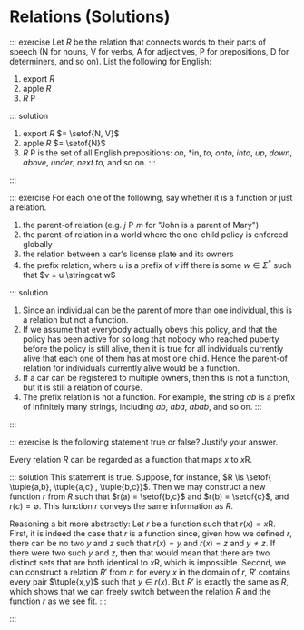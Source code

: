 # Relations (Solutions)

::: exercise
Let $R$ be the relation that connects words to their parts of speech (N for nouns, V for verbs, A for adjectives, P for prepositions, D for determiners, and so on).
List the following for English:

1. export $R$
1. apple $R$
1. $R$ P

::: solution
1. export $R$ $= \setof{N, V}$
1. apple $R$ $= \setof{N}$
1. $R$ P is the set of all English prepositions: *on*, *in, *to*, *onto*, *into*, *up*, *down*, *above*, *under*, *next to*, and so on.
:::

:::

::: exercise
For each one of the following, say whether it is a function or just a relation.

1. the parent-of relation (e.g. $j \mathrel{P} m$ for "John is a parent of Mary")
1. the parent-of relation in a world where the one-child policy is enforced globally
1. the relation between a car's license plate and its owners
1. the prefix relation, where $u$ is a prefix of $v$ iff there is some $w \in \Sigma^*$ such that $v = u \stringcat w$

::: solution
1. Since an individual can be the parent of more than one individual, this is a relation but not a function.
1. If we assume that everybody actually obeys this policy, and that the policy has been active for so long that nobody who reached puberty before the policy is still alive, then it is true for all individuals currently alive that each one of them has at most one child.
   Hence the parent-of relation for individuals currently alive would be a function.
1. If a car can be registered to multiple owners, then this is not a function, but it is still a relation of course.
1. The prefix relation is not a function.
   For example, the string *ab* is a prefix of infinitely many strings, including *ab*, *aba*, *abab*, and so on.
:::

:::

::: exercise
Is the following statement true or false?
Justify your answer.

Every relation $R$ can be regarded as a function that maps $x$ to $x \mathrel{R}$.

::: solution
This statement is true.
Suppose, for instance, $R \is \setof{ \tuple{a,b}, \tuple{a,c} , \tuple{b,c}}$.
Then we may construct a new function $r$ from $R$ such that $r(a) = \setof{b,c}$ and $r(b) = \setof{c}$, and $r(c) = \emptyset$.
This function $r$ conveys the same information as $R$.

Reasoning a bit more abstractly:
Let $r$ be a function such that $r(x) = x \mathrel{R}$.
First, it is indeed the case that $r$ is a function since, given how we defined $r$, there can be no two $y$ and $z$ such that $r(x) = y$ and $r(x) = z$ and $y \neq z$.
If there were two such $y$ and $z$, then that would mean that there are two distinct sets that are both identical to $x \mathrel{R}$, which is impossible.
Second, we can construct a relation $R'$ from $r$: for every $x$ in the domain of $r$, $R'$ contains every pair $\tuple{x,y}$ such that $y \in r(x)$.
But $R'$ is exactly the same as $R$, which shows that we can freely switch between the relation $R$ and the function $r$ as we see fit.
:::

:::
